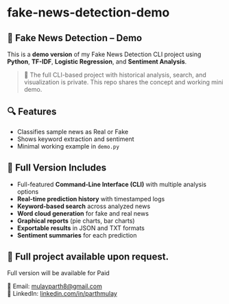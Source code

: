 # fake-news-detection-demo
## 📰 Fake News Detection – Demo

This is a **demo version** of my Fake News Detection CLI project using **Python**, **TF-IDF**, **Logistic Regression**, and **Sentiment Analysis**.

> 🔐 The full CLI-based project with historical analysis, search, and visualization is private. This repo shares the concept and working mini demo.

## 🔍 Features
- Classifies sample news as Real or Fake
- Shows keyword extraction and sentiment
- Minimal working example in `demo.py`

## 🔐 Full Version Includes
- Full-featured **Command-Line Interface (CLI)** with multiple analysis options
- **Real-time prediction history** with timestamped logs
- **Keyword-based search** across analyzed news
- **Word cloud generation** for fake and real news
- **Graphical reports** (pie charts, bar charts)
- **Exportable results** in JSON and TXT formats
- **Sentiment summaries** for each prediction

## 🔗 Full project available upon request.
Full version will be available for Paid

📧 Email: mulayparth8@gmail.com  
🔗 LinkedIn: [linkedin.com/in/parthmulay](https://www.linkedin.com/in/parthmulay)
